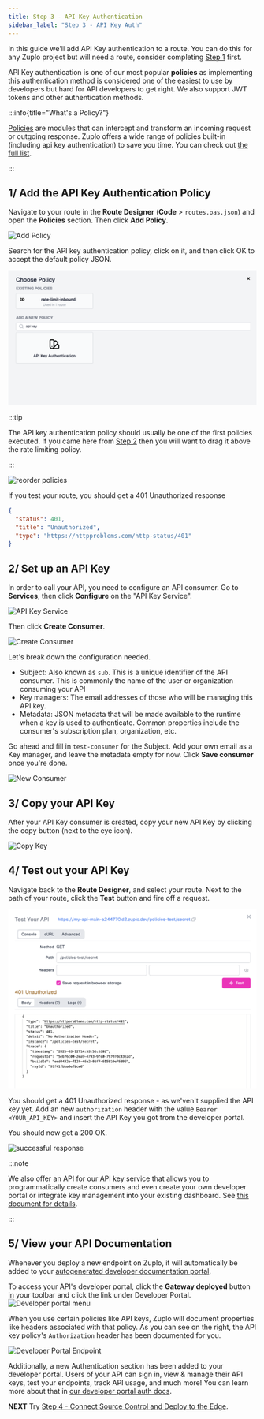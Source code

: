```yaml
---
title: Step 3 - API Key Authentication
sidebar_label: "Step 3 - API Key Auth"
---
```


In this guide we'll add API Key authentication to a route. You can do this for
any Zuplo project but will need a route, consider completing
[Step 1](./step-1-setup-basic-gateway.md) first.

API Key authentication is one of our most popular **policies** as implementing
this authentication method is considered one of the easiest to use by developers
but hard for API developers to get right. We also support JWT tokens and other
authentication methods.

:::info{title="What's a Policy?"}

[Policies](./policies.md) are modules that can intercept and transform an
incoming request or outgoing response. Zuplo offers a wide range of policies
built-in (including api key authentication) to save you time. You can check out
[the full list](../policies.md).

:::

## 1/ Add the API Key Authentication Policy

Navigate to your route in the **Route Designer** (**Code** > `routes.oas.json`)
and open the **Policies** section. Then click **Add Policy**.

![Add Policy](../../public/media/step-3-add-api-key-auth/image.png)

Search for the API key authentication policy, click on it, and then click OK to
accept the default policy JSON.

![Add API Key Authentication](../../public/media/step-3-add-api-key-auth/choose-policy.png)

:::tip

The API key authentication policy should usually be one of the first policies
executed. If you came here from [Step 2](./step-2-add-rate-limiting.md) then you
will want to drag it above the rate limiting policy.

:::

![reorder policies](../../public/media/step-3-add-api-key-auth/image-1.gif)

If you test your route, you should get a 401 Unauthorized response

```json
{
  "status": 401,
  "title": "Unauthorized",
  "type": "https://httpproblems.com/http-status/401"
}
```

## 2/ Set up an API Key

In order to call your API, you need to configure an API consumer. Go to
**Services**, then click **Configure** on the "API Key Service".

![API Key Service](../../public/media/step-3-add-api-key-auth/image-2.png)

Then click **Create Consumer**.

![Create Consumer](../../public/media/step-2-add-api-key-auth/image-8.png)

Let's break down the configuration needed.

- Subject: Also known as `sub`. This is a unique identifier of the API consumer.
  This is commonly the name of the user or organization consuming your API
- Key managers: The email addresses of those who will be managing this API key.
- Metadata: JSON metadata that will be made available to the runtime when a key
  is used to authenticate. Common properties include the consumer's subscription
  plan, organization, etc.

Go ahead and fill in `test-consumer` for the Subject. Add your own email as a
Key manager, and leave the metadata empty for now. Click **Save consumer** once
you're done.

![New Consumer](../../public/media/step-3-add-api-key-auth/image-3.png)

## 3/ Copy your API Key

After your API Key consumer is created, copy your new API Key by clicking the
copy button (next to the eye icon).

![Copy Key](../../public/media/step-3-add-api-key-auth/image-4.png)

## 4/ Test out your API Key

Navigate back to the **Route Designer**, and select your route. Next to the path
of your route, click the **Test** button and fire off a request.

![Failed unauthorized error](../../public/media/step-3-add-api-key-auth/test-policy.png)

You should get a 401 Unauthorized response - as we'ven't supplied the API key
yet. Add an new `authorization` header with the value `Bearer <YOUR_API_KEY>`
and insert the API Key you got from the developer portal.

You should now get a 200 OK.

![successful response](../../public/media/step-3-add-api-key-auth/image-6.png)

:::note

We also offer an API for our API key service that allows you to programmatically
create consumers and even create your own developer portal or integrate key
management into your existing dashboard. See
[this document for details](./api-key-api.md).

:::

## 5/ View your API Documentation

Whenever you deploy a new endpoint on Zuplo, it will automatically be added to
your [autogenerated developer documentation portal](./developer-portal.md).

To access your API's developer portal, click the **Gateway deployed** button in
your toolbar and click the link under Developer Portal.
![Developer portal menu](../../public/media/step-2-add-rate-limiting/image-5.png)

When you use certain policies like API keys, Zuplo will document properties like
headers associated with that policy. As you can see on the right, the API key
policy's `Authorization` header has been documented for you.

![Developer Portal Endpoint](../../public/media/step-3-add-api-key-auth/image-7.png)

Additionally, a new Authentication section has been added to your developer
portal. Users of your API can sign in, view & manage their API keys, test your
endpoints, track API usage, and much more! You can learn more about that in
[our developer portal auth docs](./dev-portal-auth.md).

**NEXT** Try
[Step 4 - Connect Source Control and Deploy to the Edge](./step-4-deploying-to-the-edge.md).
